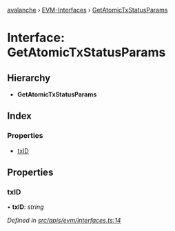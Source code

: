 [avalanche](../README.md) › [EVM-Interfaces](../modules/evm_interfaces.md) › [GetAtomicTxStatusParams](evm_interfaces.getatomictxstatusparams.md)

# Interface: GetAtomicTxStatusParams

## Hierarchy

* **GetAtomicTxStatusParams**

## Index

### Properties

* [txID](evm_interfaces.getatomictxstatusparams.md#txid)

## Properties

###  txID

• **txID**: *string*

*Defined in [src/apis/evm/interfaces.ts:14](https://github.com/ava-labs/avalanchejs/blob/598fbcc/src/apis/evm/interfaces.ts#L14)*
